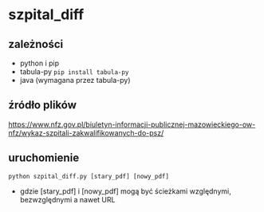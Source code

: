 # szpital_diff

## zależności
- python i pip
- tabula-py
```pip install tabula-py```
- java (wymagana przez tabula-py)
## źródło plików
https://www.nfz.gov.pl/biuletyn-informacji-publicznej-mazowieckiego-ow-nfz/wykaz-szpitali-zakwalifikowanych-do-psz/
## uruchomienie
```python szpital_diff.py [stary_pdf] [nowy_pdf]```
- gdzie [stary_pdf] i [nowy_pdf] mogą być ścieżkami względnymi, bezwzględnymi a nawet URL